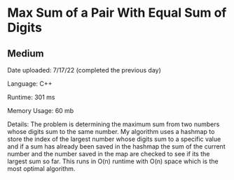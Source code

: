 
# Max Sum of a Pair With Equal Sum of Digits

## Medium

Date uploaded: 7/17/22 (completed the previous day)

Language: C++

Runtime: 301 ms

Memory Usage: 60 mb

Details: The problem is determining the maximum sum from two numbers whose digits sum to the same number. My algorithm uses a hashmap to store the index of the largest number whose digits sum to a specific value and if a sum has already been saved in the hashmap the sum of the current number and the number saved in the map are checked to see if its the largest sum so far. This runs in O(n) runtime with O(n) space which is the most optimal algorithm.
